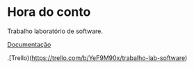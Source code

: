 # Hora do conto
Trabalho laboratório de software.

[Documentação](../../wiki/)

.[Trello)(https://trello.com/b/YeF9M90x/trabalho-lab-software)
